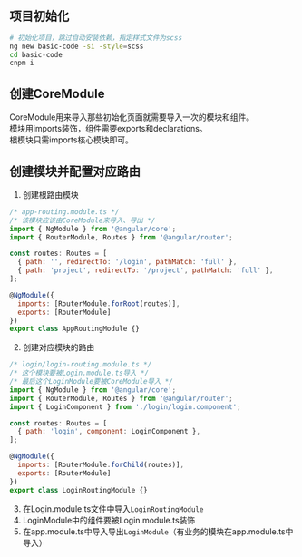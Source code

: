 ## 项目初始化
```bash
# 初始化项目，跳过自动安装依赖，指定样式文件为scss
ng new basic-code -si -style=scss
cd basic-code
cnpm i
```

## 创建CoreModule
CoreModule用来导入那些初始化页面就需要导入一次的模块和组件。  
模块用imports装饰，组件需要exports和declarations。  
根模块只需imports核心模块即可。 

## 创建模块并配置对应路由

1. 创建根路由模块  
```js
/* app-routing.module.ts */
/* 该模块应该由CoreModule来导入、导出 */
import { NgModule } from '@angular/core';
import { RouterModule, Routes } from '@angular/router';

const routes: Routes = [
  { path: '', redirectTo: '/login', pathMatch: 'full' },
  { path: 'project', redirectTo: '/project', pathMatch: 'full' },
];

@NgModule({
  imports: [RouterModule.forRoot(routes)],
  exports: [RouterModule]
})
export class AppRoutingModule {}
```

2. 创建对应模块的路由  
```js
/* login/login-routing.module.ts */
/* 这个模块要被Login.module.ts导入 */
/* 最后这个LoginModule要被CoreModule导入 */
import { NgModule } from '@angular/core';
import { RouterModule, Routes } from '@angular/router';
import { LoginComponent } from './login/login.component';

const routes: Routes = [
  { path: 'login', component: LoginComponent },
];

@NgModule({
  imports: [RouterModule.forChild(routes)],
  exports: [RouterModule]
})
export class LoginRoutingModule {}
```
3. 在Login.module.ts文件中导入`LoginRoutingModule`  
4. LoginModule中的组件要被Login.module.ts装饰  
5. 在app.module.ts中导入导出`LoginModule`（有业务的模块在app.module.ts中导入）  


